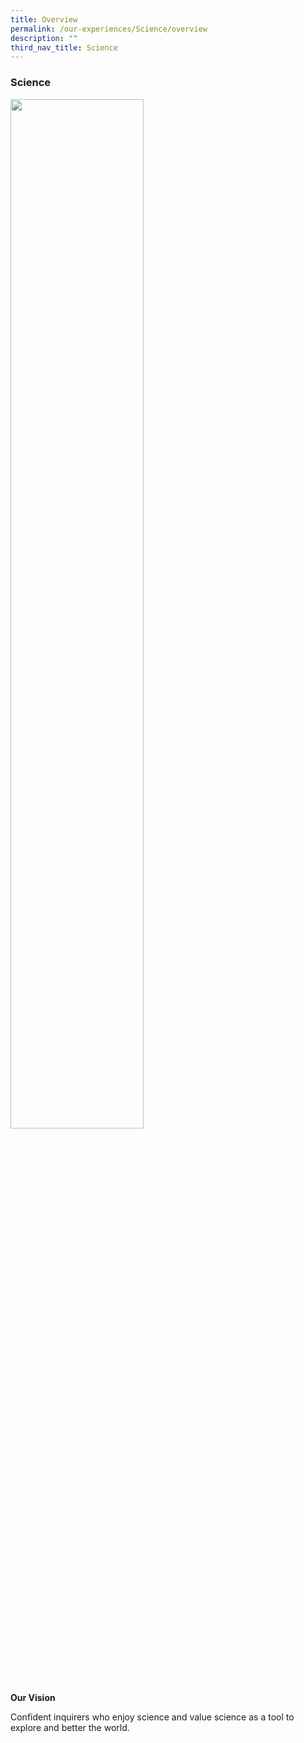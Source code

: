 ```yaml
---
title: Overview
permalink: /our-experiences/Science/overview
description: ""
third_nav_title: Science
---
```

### Science

<img src="/images/sci1.png" 
     style="width:65%">
		 
**Our Vision**

Confident inquirers who enjoy science and value science as a tool to explore and better the world.

